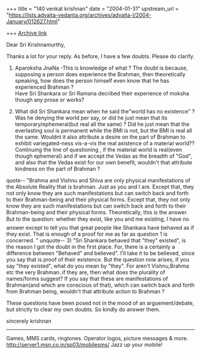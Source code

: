 +++
title = "140 venkat krishnan"
date = "2004-01-31"
upstream_url = "https://lists.advaita-vedanta.org/archives/advaita-l/2004-January/012627.html"

+++
[Archive link](https://lists.advaita-vedanta.org/archives/advaita-l/2004-January/012627.html)

Dear Sri Krishnamurthy,

Thanks a lot for your reply. As before, I have a few doubts. Please do 
clarify.
1) Aparoksha JnaNa -This is knowledge of what ? The doubt is because, 
supposing a person does experience the Brahman, then theoretically speaking, 
how does the person himself even know that he has experienced Brahman ?  
Have Sri Shankara or Sri Ramana decribed their experience of moksha though 
any prose or works?

2) What did Sri Shankara mean when he said the"world has no existence" ? Was 
he denying the world per say, or did he just mean that its 
temporary/ephemeral(but real all the same) ? Did he just mean that the 
everlasting soul is permanent while the BMI is not, but the BMI is real all 
the same.
Wouldnt it also attribute a desire on the part of Brahman to exhibit 
variegated-ness vis-a-vis the real axistence of a material world??
Continuing the line of questioning , if the material world is real(even 
though ephemeral) and if we accept the Vedas as the breadth of "God", and 
also that the Vedas exist for our own benefit, wouldn't that attribute 
kindness on the part of Brahman ?

quote--
"Brahma and Vishnu and Shiva are only physical manifestations of the 
Absolute Reality that is brahman.  Just as you and I are. Except that, they 
not only know they are such manifestations but can switch back and forth to 
their Brahman-being and their physical forms. Except that, they not only 
know they are such manifestations but can switch back and forth to their 
Brahman-being and their physical forms. Theoretically, this is the answer. 
But to the question: whether they exist, like you and me existing, I have 
no answer except to tell you that great people like Shankara have behaved as 
if they exist. That is enough of a proof for me as far as question 1 is 
concerned. "
unquote--
3) "Sri Shankara behaved that "they" existed", is the reason I got the doubt 
in the first place.
For, there is a certainly a difference between "Behaved" and believed". I'll 
take it to be believed, since you say that is proof of their existence. But 
the question now arises, if you say "they existed", what do you mean by 
"they". For aren't Vishnu,Brahma etc the very Brahman..if they are, then 
what does the plurality of names/forms suggest?
   If you say that these are manifestations of Brahman(and which are 
conscious of that), which can switch back and forth from Brahman being, 
wouldn't that attribute action to Brahman ?

These questions have been posed not in the mood of an arguement/debate, but 
strictly to clear my own doubts. So kindly do answer them.

sincerely
krishnan

_________________________________________________________________
Games, MMS cards, ringtones. Operator logos, picture messages & more. 
http://server1.msn.co.in/sp03/mobilesms/ Jazz up your mobile!

